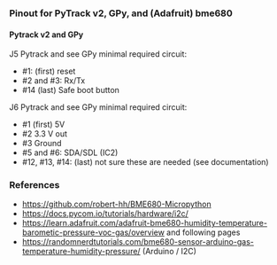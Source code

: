 ### Pinout for PyTrack v2, GPy, and (Adafruit) bme680
#### Pytrack v2 and GPy
J5 Pytrack and see GPy minimal required circuit:
* #1: (first) reset
* #2 and #3: Rx/Tx
* #14 (last) Safe boot button

J6 Pytrack and see GPy minimal required circuit:
* #1 (first) 5V
* #2 3.3 V out
* #3 Ground
* #5 and #6: SDA/SDL (IC2)
* #12, #13, #14: (last) not sure these are needed (see documentation)


### References
* https://github.com/robert-hh/BME680-Micropython
* https://docs.pycom.io/tutorials/hardware/i2c/ 
* https://learn.adafruit.com/adafruit-bme680-humidity-temperature-barometic-pressure-voc-gas/overview and following pages
* https://randomnerdtutorials.com/bme680-sensor-arduino-gas-temperature-humidity-pressure/ (Arduino / I2C)

<!--
# vim: ai et ts=4 sw=4 sts=4 nu
-->
